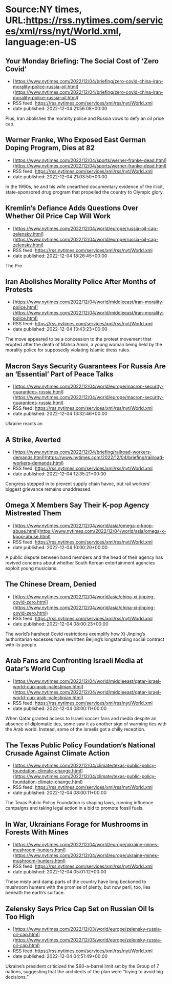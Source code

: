# Source:NY times, URL:https://rss.nytimes.com/services/xml/rss/nyt/World.xml, language:en-US

## Your Monday Briefing: The Social Cost of ‘Zero Covid’
 - [https://www.nytimes.com/2022/12/04/briefing/zero-covid-china-iran-morality-police-russia-oil.html](https://www.nytimes.com/2022/12/04/briefing/zero-covid-china-iran-morality-police-russia-oil.html)
 - RSS feed: https://rss.nytimes.com/services/xml/rss/nyt/World.xml
 - date published: 2022-12-04 21:56:08+00:00

Plus, Iran abolishes the morality police and Russia vows to defy an oil price cap.

## Werner Franke, Who Exposed East German Doping Program, Dies at 82
 - [https://www.nytimes.com/2022/12/04/sports/werner-franke-dead.html](https://www.nytimes.com/2022/12/04/sports/werner-franke-dead.html)
 - RSS feed: https://rss.nytimes.com/services/xml/rss/nyt/World.xml
 - date published: 2022-12-04 21:03:50+00:00

In the 1990s, he and his wife unearthed documentary evidence of the illicit, state-sponsored drug program that propelled the country to Olympic glory.

## Kremlin’s Defiance Adds Questions Over Whether Oil Price Cap Will Work
 - [https://www.nytimes.com/2022/12/04/world/europe/russia-oil-cap-zelensky.html](https://www.nytimes.com/2022/12/04/world/europe/russia-oil-cap-zelensky.html)
 - RSS feed: https://rss.nytimes.com/services/xml/rss/nyt/World.xml
 - date published: 2022-12-04 18:26:45+00:00

The Pre

## Iran Abolishes Morality Police After Months of Protests
 - [https://www.nytimes.com/2022/12/04/world/middleeast/iran-morality-police.html](https://www.nytimes.com/2022/12/04/world/middleeast/iran-morality-police.html)
 - RSS feed: https://rss.nytimes.com/services/xml/rss/nyt/World.xml
 - date published: 2022-12-04 13:43:23+00:00

The move appeared to be a concession to the protest movement that erupted after the death of Mahsa Amini, a young woman being held by the morality police for supposedly violating Islamic dress rules.

## Macron Says Security Guarantees For Russia Are an ‘Essential’ Part of Peace Talks
 - [https://www.nytimes.com/2022/12/04/world/europe/macron-security-guarantees-russia.html](https://www.nytimes.com/2022/12/04/world/europe/macron-security-guarantees-russia.html)
 - RSS feed: https://rss.nytimes.com/services/xml/rss/nyt/World.xml
 - date published: 2022-12-04 13:32:46+00:00

Ukraine reacts an

## A Strike, Averted
 - [https://www.nytimes.com/2022/12/04/briefing/railroad-workers-demands.html](https://www.nytimes.com/2022/12/04/briefing/railroad-workers-demands.html)
 - RSS feed: https://rss.nytimes.com/services/xml/rss/nyt/World.xml
 - date published: 2022-12-04 12:35:21+00:00

Congress stepped in to prevent supply chain havoc, but rail workers’ biggest grievance remains unaddressed.

## Omega X Members Say Their K-pop Agency Mistreated Them
 - [https://www.nytimes.com/2022/12/04/world/asia/omega-x-kpop-abuse.html](https://www.nytimes.com/2022/12/04/world/asia/omega-x-kpop-abuse.html)
 - RSS feed: https://rss.nytimes.com/services/xml/rss/nyt/World.xml
 - date published: 2022-12-04 10:00:20+00:00

A public dispute between band members and the head of their agency has revived concerns about whether South Korean entertainment agencies exploit young musicians.

## The Chinese Dream, Denied
 - [https://www.nytimes.com/2022/12/04/world/asia/china-xi-jinping-covid-zero.html](https://www.nytimes.com/2022/12/04/world/asia/china-xi-jinping-covid-zero.html)
 - RSS feed: https://rss.nytimes.com/services/xml/rss/nyt/World.xml
 - date published: 2022-12-04 08:00:23+00:00

The world’s harshest Covid restrictions exemplify how Xi Jinping’s authoritarian excesses have rewritten Beijing’s longstanding social contract with its people.

## Arab Fans are Confronting Israeli Media at Qatar’s World Cup
 - [https://www.nytimes.com/2022/12/04/world/middleeast/qatar-israel-world-cup-arab-palestinian.html](https://www.nytimes.com/2022/12/04/world/middleeast/qatar-israel-world-cup-arab-palestinian.html)
 - RSS feed: https://rss.nytimes.com/services/xml/rss/nyt/World.xml
 - date published: 2022-12-04 08:00:11+00:00

When Qatar granted access to Israeli soccer fans and media despite an absence of diplomatic ties, some saw it as another sign of warming ties with the Arab world. Instead, some of the Israelis got a chilly reception.

## The Texas Public Policy Foundation’s National Crusade Against Climate Action
 - [https://www.nytimes.com/2022/12/04/climate/texas-public-policy-foundation-climate-change.html](https://www.nytimes.com/2022/12/04/climate/texas-public-policy-foundation-climate-change.html)
 - RSS feed: https://rss.nytimes.com/services/xml/rss/nyt/World.xml
 - date published: 2022-12-04 08:00:11+00:00

The Texas Public Policy Foundation is shaping laws, running influence campaigns and taking legal action in a bid to promote fossil fuels.

## In War, Ukrainians Forage for Mushrooms in Forests With Mines
 - [https://www.nytimes.com/2022/12/04/world/europe/ukraine-mines-mushroom-hunters.html](https://www.nytimes.com/2022/12/04/world/europe/ukraine-mines-mushroom-hunters.html)
 - RSS feed: https://rss.nytimes.com/services/xml/rss/nyt/World.xml
 - date published: 2022-12-04 05:01:12+00:00

These misty and damp parts of the country have long beckoned to mushroom hunters with the promise of plenty, but now peril, too, lies beneath the earth’s surface.

## Zelensky Says Price Cap Set on Russian Oil Is Too High
 - [https://www.nytimes.com/2022/12/03/world/europe/zelensky-russia-oil-cap.html](https://www.nytimes.com/2022/12/03/world/europe/zelensky-russia-oil-cap.html)
 - RSS feed: https://rss.nytimes.com/services/xml/rss/nyt/World.xml
 - date published: 2022-12-04 04:51:49+00:00

Ukraine’s president criticized the $60-a-barrel limit set by the Group of 7 nations, suggesting that the architects of the plan were “trying to avoid big decisions.”

